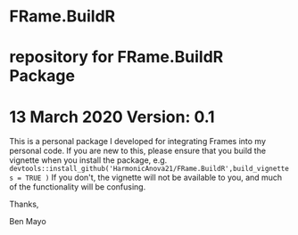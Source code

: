 # FRame.BuildR
repository for FRame.BuildR Package
================
13 March 2020
Version: 0.1
================
This is a personal package I developed for integrating Frames into my personal code.  If you are new to this, please ensure that you build the vignette when you install the package, e.g.
`devtools::install_github('HarmonicAnova21/FRame.BuildR',build_vignettes = TRUE )`
If you don't, the vignette will not be available to you, and much of the functionality will be confusing.

Thanks,

Ben Mayo
